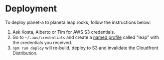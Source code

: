 # Deployment

To deploy planet-a to planeta.leap.rocks, follow the instructions below:

1. Ask Kosta, Alberto or Tim for AWS S3 credentials.
1. Go to `~/.aws/credentials` and create a [named profile](https://docs.aws.amazon.com/cli/latest/userguide/cli-configure-profiles.html) called "leap" with the credentials you received.
1. `npm run deploy` will re-build, deploy to S3 and invalidate the Cloudfront Distribution.
